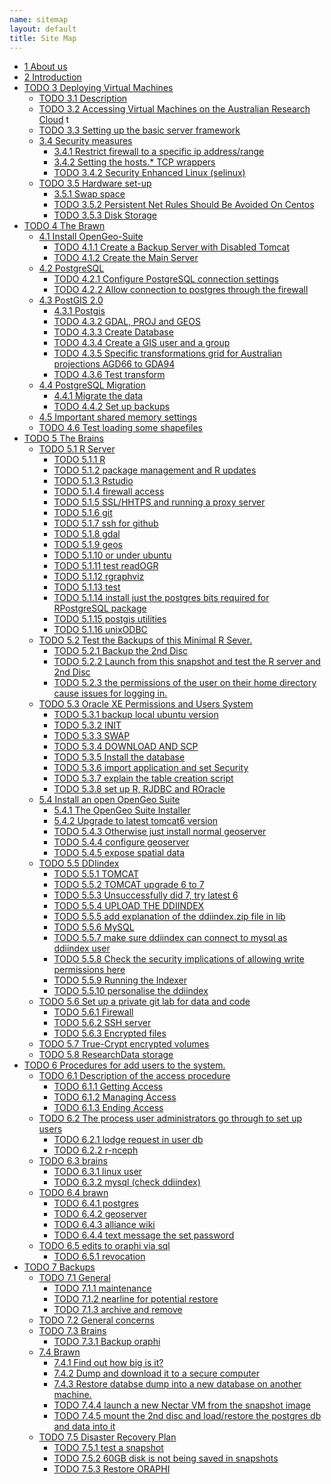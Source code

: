 ```yaml
--- 
name: sitemap
layout: default
title: Site Map
---
```


<div id="table-of-contents">
<!-- <h2>Table of Contents</h2> -->
<div id="text-table-of-contents">
<ul>
<li><a href="/aboutus.html">1 About us</a></li>
<li><a href="/introduction.html">2 Introduction </a></li>
<li><a href="#sec-3">TODO 3 Deploying Virtual Machines</a>
<ul>
<li><a href="#sec-3-1">TODO 3.1 Description</a></li>
<li><a href="#sec-3-2">TODO 3.2 Accessing Virtual Machines on the Australian  Research Cloud</a>
<!-- <ul> -->
<!-- <li><a href="#sec-3-2-1">TODO 3.2.1 Launch an instance</a></li> -->
<!-- <li><a href="#sec-3-2-2">TODO 3.2.2 requesting help</a></li> -->
<!-- <li><a href="#sec-3-2-3">TODO 3.2.3 connect using ssh</a></li> -->
<!-- </ul> -->
t</li>
<li><a href="#sec-3-3">TODO 3.3 Setting up the basic server framework</a>
<!-- <ul> -->
<!-- <li><a href="#sec-3-3-1">TODO 3.3.1 Install any updates using the yum package manager</a></li> -->
<!-- </ul> -->
</li>
<li><a href="#sec-3-4">3.4 Security measures</a>
<ul>
<li><a href="/iptables.html">3.4.1 Restrict firewall to a specific ip address/range</a></li>
<li><a href="/setting-the-host-tcp-wrappers.html">3.4.2 Setting the hosts.* TCP wrappers </a></li>
<li><a href="#sec-3-4-3">TODO 3.4.2 Security Enhanced Linux (selinux)</a></li>
<!-- <li><a href="#sec-3-4-3">TODO 3.4.3 Install some base packages</a></li> -->
</ul>
</li>
<li><a href="#sec-3-5">TODO 3.5 Hardware set-up</a>
<ul>
<li><a href="/swapon.html">3.5.1 Swap space </a></li>
<li><a href="#sec-3-5-2">TODO 3.5.2 Persistent Net Rules Should Be Avoided On Centos</a></li>
<li><a href="#sec-3-5-3">TODO 3.5.3 Disk Storage</a></li>
</ul></li>
</ul>
</li>
<li><a href="#sec-4">TODO 4 The Brawn</a>
<ul>
<li><a href="/opengeosuite-restricted.html">4.1 Install OpenGeo-Suite </a>
<ul>
<li><a href="#sec-4-1-1">TODO 4.1.1 Create a Backup Server with Disabled Tomcat </a></li>
<li><a href="#sec-4-1-2">TODO 4.1.2 Create the Main Server </a></li>
</ul>
</li>
<li><a href="/postgresql.html">4.2 PostgreSQL </a>
<ul>
<li><a href="#sec-4-1-1">TODO 4.2.1 Configure PostgreSQL connection settings</a></li>
<li><a href="#sec-4-1-2">TODO 4.2.2 Allow connection to postgres through the firewall</a></li>
</ul>
</li>
<li><a href="/postgis.html">4.3 PostGIS 2.0 </a>
<ul>
<li><a href="/postgis.html">4.3.1 Postgis</a></li>
<li><a href="#sec-4-2-2">TODO 4.3.2 GDAL, PROJ and GEOS</a></li>
<li><a href="#sec-4-2-3">TODO 4.3.3 Create Database</a></li>
<li><a href="#sec-4-2-4">TODO 4.3.4 Create a GIS user and a group</a></li>
<li><a href="#sec-4-2-5">TODO 4.3.5 Specific transformations grid for Australian projections AGD66 to GDA94</a></li>
<li><a href="#sec-4-2-6">TODO 4.3.6 Test transform</a></li>
</ul>
</li>
<li><a href="/postgres-migrate.html">4.4 PostgreSQL Migration </a>
<ul>
<li><a href="/postgres-migrate.html">4.4.1 Migrate the data</a></li>
<li><a href="#sec-4-3-2">TODO 4.4.2 Set up backups</a></li>
</ul>
</li>
<li><a href="/sharedmemory.html">4.5 Important shared memory settings </a></li>
<li><a href="#sec-4-5">TODO 4.6 Test loading some shapefiles</a></li>
</ul>
</li>
<li><a href="#sec-5">TODO 5 The Brains</a>
<ul>
<li><a href="#sec-5-1">TODO 5.1 R Server</a>
<ul>
<li><a href="#sec-5-1-1">TODO 5.1.1 R</a></li>
<li><a href="#sec-5-1-2">TODO 5.1.2 package management and R updates</a></li>
<li><a href="#sec-5-1-3">TODO 5.1.3 Rstudio</a></li>
<li><a href="#sec-5-1-4">TODO 5.1.4 firewall access</a></li>
<li><a href="#sec-5-1-5">TODO 5.1.5 SSL/HHTPS and running a proxy server</a></li>
<li><a href="#sec-5-1-6">TODO 5.1.6 git</a></li>
<li><a href="#sec-5-1-7">TODO 5.1.7 ssh for github</a></li>
<li><a href="#sec-5-1-8">TODO 5.1.8 gdal</a></li>
<li><a href="#sec-5-1-9">TODO 5.1.9 geos</a></li>
<li><a href="#sec-5-1-10">TODO 5.1.10 or under ubuntu</a></li>
<li><a href="#sec-5-1-11">TODO 5.1.11 test readOGR</a></li>
<li><a href="#sec-5-1-12">TODO 5.1.12 rgraphviz</a></li>
<li><a href="#sec-5-1-13">TODO 5.1.13 test</a></li>
<li><a href="#sec-5-1-14">TODO 5.1.14 install just the postgres bits required for RPostgreSQL package</a></li>
<li><a href="#sec-5-1-15">TODO 5.1.15 postgis utilities</a></li>
<li><a href="#sec-5-1-16">TODO 5.1.16 unixODBC</a></li>
</ul>
</li>
<li><a href="#sec-5-2">TODO 5.2 Test the Backups of this Minimal R Sever.</a>
<ul>
<li><a href="#sec-5-2-1">TODO 5.2.1 Backup the 2nd Disc</a></li>
<li><a href="#sec-5-2-2">TODO 5.2.2 Launch from this snapshot and test the R server and 2nd Disc</a></li>
<li><a href="#sec-5-2-3">TODO 5.2.3 the permissions of the user on their home directory cause issues for logging in.</a></li>
</ul>
</li>
<li><a href="#sec-5-3">TODO 5.3 Oracle XE Permissions and Users System</a>
<ul>
<li><a href="#sec-5-3-1">TODO 5.3.1 backup local ubuntu version</a></li>
<li><a href="#sec-5-3-2">TODO 5.3.2 INIT</a></li>
<li><a href="#sec-5-3-3">TODO 5.3.3 SWAP</a></li>
<li><a href="#sec-5-3-4">TODO 5.3.4 DOWNLOAD AND SCP</a></li>
<li><a href="#sec-5-3-5">TODO 5.3.5 Install the database</a></li>
<li><a href="#sec-5-3-6">TODO 5.3.6 import application and set Security</a></li>
<li><a href="#sec-5-3-7">TODO 5.3.7 explain the table creation script</a></li>
<li><a href="#sec-5-3-8">TODO 5.3.8 set up R, RJDBC and ROracle</a></li>
</ul>
</li>
<li><a href="/opengeosuite.html">5.4 Install an open OpenGeo Suite </a>
<ul>
<li><a href="/opengeosuite.html">5.4.1 The OpenGeo Suite Installer</a></li>
<li><a href="/opengeosuite-upgrade-tomcat6.html">5.4.2 Upgrade to latest tomcat6 version</a></li>
<li><a href="#sec-5-4-3">TODO 5.4.3 Otherwise just install normal geoserver</a></li>
<li><a href="#sec-5-4-4">TODO 5.4.4 configure geoserver</a></li>
<li><a href="#sec-5-4-5">TODO 5.4.5 expose spatial data</a></li>
</ul>
</li>
<li><a href="#sec-5-5">TODO 5.5 DDIindex</a>
<ul>
<li><a href="#sec-5-5-1">TODO 5.5.1 TOMCAT</a></li>
<li><a href="#sec-5-5-2">TODO 5.5.2 TOMCAT upgrade 6 to 7</a></li>
<li><a href="#sec-5-5-3">TODO 5.5.3 Unsuccessfully did 7, try latest 6</a></li>
<li><a href="#sec-5-5-4">TODO 5.5.4 UPLOAD THE DDIINDEX</a></li>
<li><a href="#sec-5-5-5">TODO 5.5.5 add explanation of the ddiindex.zip file in lib</a></li>
<li><a href="#sec-5-5-6">TODO 5.5.6 MySQL</a></li>
<li><a href="#sec-5-5-7">TODO 5.5.7 make sure ddiindex can connect to mysql as ddiindex user</a></li>
<li><a href="#sec-5-5-8">TODO 5.5.8 Check the security implications of allowing write permissions here</a></li>
<li><a href="#sec-5-5-9">TODO 5.5.9 Running the Indexer</a></li>
<li><a href="#sec-5-5-10">TODO 5.5.10 personalise the ddiindex</a></li>
</ul>
</li>
<li><a href="/private-git.html">TODO 5.6 Set up a private git lab for data and code</a>
<ul>
<li><a href="#sec-5-6-1">TODO 5.6.1 Firewall</a></li>
<li><a href="#sec-5-6-2">TODO 5.6.2 SSH server</a></li>
<li><a href="#sec-5-6-3">TODO 5.6.3 Encrypted files</a></li>
</ul>
</li>
<li><a href="#sec-5-7">TODO 5.7 True-Crypt encrypted volumes</a></li>
<li><a href="#sec-5-8">TODO 5.8 ResearchData storage</a></li>
</ul>
</li>
<li><a href="#sec-6">TODO 6 Procedures for add users to the system.</a>
<ul>
<li><a href="#sec-6-1">TODO 6.1 Description of the access procedure</a>
<ul>
<li><a href="#sec-6-1-1">TODO 6.1.1 Getting Access</a></li>
<li><a href="#sec-6-1-2">TODO 6.1.2 Managing Access</a></li>
<li><a href="#sec-6-1-3">TODO 6.1.3 Ending Access</a></li>
</ul>
</li>
<li><a href="#sec-6-2">TODO 6.2 The process user administrators go through to set up users</a>
<ul>
<li><a href="#sec-6-2-1">TODO 6.2.1 lodge request in user db</a></li>
<li><a href="#sec-6-2-2">TODO 6.2.2 r-nceph</a></li>
</ul>
</li>
<li><a href="#sec-6-3">TODO 6.3 brains</a>
<ul>
<li><a href="#sec-6-3-1">TODO 6.3.1 linux user</a></li>
<li><a href="#sec-6-3-2">TODO 6.3.2 mysql (check ddiindex)</a></li>
</ul>
</li>
<li><a href="#sec-6-4">TODO 6.4 brawn</a>
<ul>
<li><a href="#sec-6-4-1">TODO 6.4.1 postgres</a></li>
<li><a href="#sec-6-4-2">TODO 6.4.2 geoserver</a></li>
<li><a href="#sec-6-4-3">TODO 6.4.3 alliance wiki</a></li>
<li><a href="#sec-6-4-4">TODO 6.4.4 text message the set password</a></li>
</ul>
</li>
<li><a href="#sec-6-5">TODO 6.5 edits to oraphi via sql</a>
<ul>
<li><a href="#sec-6-5-1">TODO 6.5.1 revocation</a></li>
</ul></li>
</ul>
</li>
<li><a href="#sec-7">TODO 7 Backups</a>
<ul>
<li><a href="#sec-7-1">TODO 7.1 General</a>
<ul>
<li><a href="#sec-7-1-1">TODO 7.1.1 maintenance</a></li>
<li><a href="#sec-7-1-2">TODO 7.1.2 nearline for potential restore</a></li>
<li><a href="#sec-7-1-3">TODO 7.1.3 archive and remove</a></li>
</ul>
</li>
<li><a href="#sec-7-2">TODO 7.2 General concerns</a></li>
<li><a href="#sec-7-3">TODO 7.3 Brains</a>
<ul>
<li><a href="#sec-7-3-1">TODO 7.3.1 Backup oraphi</a></li>
</ul>
</li>
<li><a href="#sec-7-4">7.4 Brawn</a>
<ul>
<li><a href="/brawn-dbsize.html">7.4.1 Find out how big is it?</a></li>
<li><a href="/backup-brawn-filesystem.html">7.4.2 Dump and download it to a secure computer</a></li>
<li><a href="/brawn-dump-restore.html">7.4.3 Restore databse dump into a new database on another machine.</a></li>
<li><a href="#sec-7-4-5">TODO 7.4.4 launch a new Nectar VM from the snapshot image</a></li>
<li><a href="#sec-7-4-6">TODO 7.4.5 mount the 2nd disc and load/restore the postgres db and data into it</a></li>
</ul>
</li>
<li><a href="#sec-7-5">TODO 7.5 Disaster Recovery Plan</a>
<ul>
<li><a href="#sec-7-5-1">TODO 7.5.1 test a snapshot</a></li>
<li><a href="#sec-7-5-2">TODO 7.5.2 60GB disk is not being saved in snapshots</a></li>
<li><a href="#sec-7-5-3">TODO 7.5.3 Restore ORAPHI</a></li>
</ul>
</li>
</ul>
</li>
</ul>
</div>
</div>
